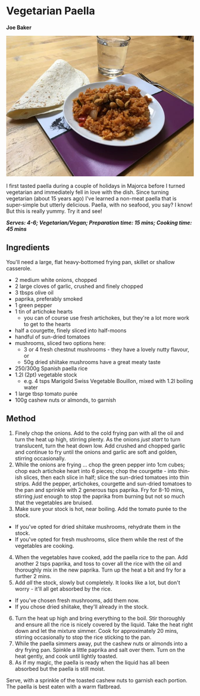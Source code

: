 # Vegetarian Paella
**Joe Baker**

![](veg_paella.jpg)

I first tasted paella during a couple of holidays in Majorca before I turned vegetarian and immediately fell in love with the dish. Since turning vegetarian (about 15 years ago) I've learned a non-meat paella that is super-simple but utterly delicious. Paella, with no seafood, you say? I know! But this is really yummy. Try it and see!

***Serves: 4-6; Vegetarian/Vegan; Preparation time: 15 mins; Cooking time: 45 mins***

## Ingredients

You'll need a large, flat heavy-bottomed frying pan, skillet or shallow casserole.

- 2 medium white onions, chopped
- 2 large cloves of garlic, crushed and finely chopped
- 3 tbsps olive oil
- paprika, preferably smoked
- 1 green pepper
- 1 tin of artichoke hearts
  - you can of course use fresh artichokes, but they're a lot more work to get to the hearts
- half a courgette, finely sliced into half-moons
- handful of sun-dried tomatoes
- mushrooms, sliced
  two options here:
  - 3 or 4 fresh chestnut mushrooms - they have a lovely nutty flavour, or
  - 50g dried shiitake mushrooms have a great meaty taste
- 250/300g Spanish paella rice
- 1.2l (2pt) vegetable stock
  - e.g. 4 tsps Marigold Swiss Vegetable Bouillon, mixed with 1.2l boiling water 
- 1 large tbsp tomato purée
- 100g cashew nuts or almonds, to garnish

## Method

1. Finely chop the onions. Add to the cold frying pan with all the oil and turn the heat up high, stirring plenty. As the onions _just start_ to turn translucent, turn the heat down low. Add crushed and chopped garlic and continue to fry until the onions and garlic are soft and golden, stirring occasionally.
2. While the onions are frying … chop the green pepper into 1cm cubes; chop each artichoke heart into 6 pieces; chop the courgette - into thin-ish slices, then each slice in half; slice the sun-dried tomatoes into thin strips. Add the pepper, artichokes, courgette and sun-dried tomatoes to the pan and sprinkle with 2 generous tsps paprika. Fry for 8-10 mins, stirring _just_ enough to stop the paprika from burning but not so much that the vegetables are bruised.
3. Make sure your stock is hot, near boiling. Add the tomato purée to the stock.
  - If you've opted for dried shiitake mushrooms, rehydrate them in the stock.
  - If you've opted for fresh mushrooms, slice them while the rest of the vegetables are cooking.
4. When the vegetables have cooked, add the paella rice to the pan. Add another 2 tsps paprika, and toss to cover all the rice with the oil and thoroughly mix in the new paprika. Turn up the heat a bit and fry for a further 2 mins.
5. Add *all* the stock, slowly but completely. It looks like a lot, but don't worry - it'll all get absorbed by the rice. 
  - If you've chosen fresh mushrooms, add them now.
  - If you chose dried shiitake, they'll already in the stock.
6. Turn the heat up high and bring everything to the boil. Stir thoroughly and ensure all the rice is nicely covered by the liquid. Take the heat right down and let the mixture simmer. Cook for approximately 20 mins, stirring occasionally to stop the rice sticking to the pan.
7. While the paella simmers away, put the cashew nuts or almonds into a dry frying pan. Spinkle a little paprika and salt over them. Turn on the heat gently, and cook until lightly toasted.
8. As if my magic, the paella is ready when the liquid has all been absorbed but the paella is still moist.

Serve, with a sprinkle of the toasted cashew nuts to garnish each portion. The paella is best eaten with a warm flatbread.  

  